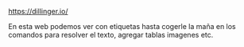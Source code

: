 
https://dillinger.io/

En esta web podemos ver con etiquetas hasta cogerle la maña
en los comandos para resolver el texto, agregar tablas
imagenes etc.


